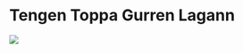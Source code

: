 # Tengen Toppa Gurren Lagann

![](https://external-content.duckduckgo.com/iu/?u=https%3A%2F%2Ftse3.mm.bing.net%2Fth%3Fid%3DOIP.JzEd-dpR05UZZRW8HtdkLADSEs%26pid%3DApi&f=1)

<!-- Prince Kaizen Namwali -->
